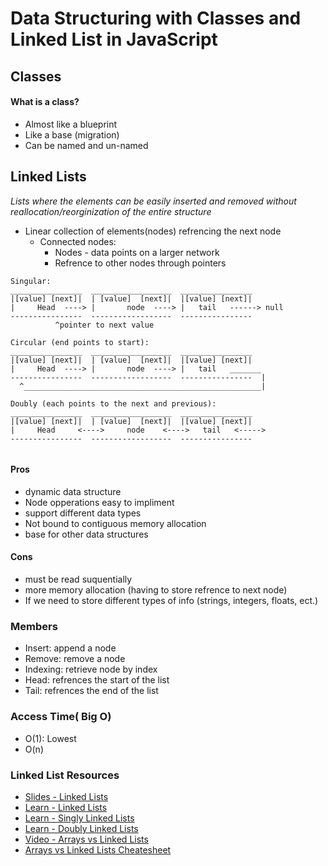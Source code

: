 # Data Structuring with Classes and Linked List in JavaScript

## Classes

#### What is a class?
* Almost like a blueprint
* Like a base (migration)
* Can be named and un-named

## Linked Lists
*Lists where the elements can be easily inserted and removed without reallocation/reorginization of the entire structure*
* Linear collection of elements(nodes) refrencing the next node 
    - Connected nodes:
        * Nodes - data points on a larger network
        * Refrence to other nodes through pointers
```
Singular:
________________  __________________  ________________
|[value] [next]|  | [value]  [next]|  |[value] [next]|
|     Head  ----> |       node  ----> |   tail   ------> null  
----------------  ------------------  ----------------
          ^pointer to next value

Circular (end points to start):
________________  __________________  ________________
|[value] [next]|  | [value]  [next]|  |[value] [next]|
|     Head  ----> |       node  ----> |   tail   _______
----------------  ------------------  ----------------  |
  ^_____________________________________________________|

Doubly (each points to the next and previous):
________________  __________________  ________________
|[value] [next]|  | [value]  [next]|  |[value] [next]|
|     Head     <---->     node    <---->   tail   <-----> 
----------------  ------------------  ----------------
                                                    
```
#### Pros 
* dynamic data structure
* Node opperations easy to impliment
* support different data types
* Not bound to contiguous memory allocation
* base for other data structures
#### Cons
* must be read suquentially
* more memory allocation (having to store refrence to next node)
* If we need to store different types of info (strings, integers, floats, ect.)

### Members
* Insert: append a node 
* Remove: remove a node 
* Indexing: retrieve node by index
* Head: refrences the start of the list
* Tail: refrences the end of the list

### Access Time( Big O)
* O(1): Lowest
* O(n)




### Linked List Resources

* [Slides - Linked Lists](https://docs.google.com/presentation/d/1VmmQp-07Ed7i5iK8ZvDNB_4coZyEw1Pr0XrwFCtj128/edit#slide=id.g11adedd999_0_1)
* [Learn - Linked Lists](https://learn-2.galvanize.com/cohorts/757/blocks/61/content_files/Linked%20Lists/01-Linked%20List%20Intro.md)
* [Learn - Singly Linked Lists](https://learn-2.galvanize.com/cohorts/757/blocks/61/content_files/Linked%20Lists/02-SinglyLinkedList.md)
* [Learn - Doubly Linked Lists](https://learn-2.galvanize.com/cohorts/757/blocks/61/content_files/Linked%20Lists/03-DoublyLinkedList.md)
* [Video - Arrays vs Linked Lists](https://www.youtube.com/watch?v=lC-yYCOnN8Q)
* [Arrays vs Linked Lists Cheatesheet](https://github.com/gSchool/describe-arrays-linked-lists/blob/master/drills/version-1/rubric.md)